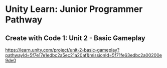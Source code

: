 # Unity Learn: Junior Programmer Pathway

## Create with Code 1: Unit 2 - Basic Gameplay

https://learn.unity.com/project/unit-2-basic-gameplay?pathwayId=5f7e17e1edbc2a5ec21a20af&missionId=5f71fe63edbc2a00200e9de0
